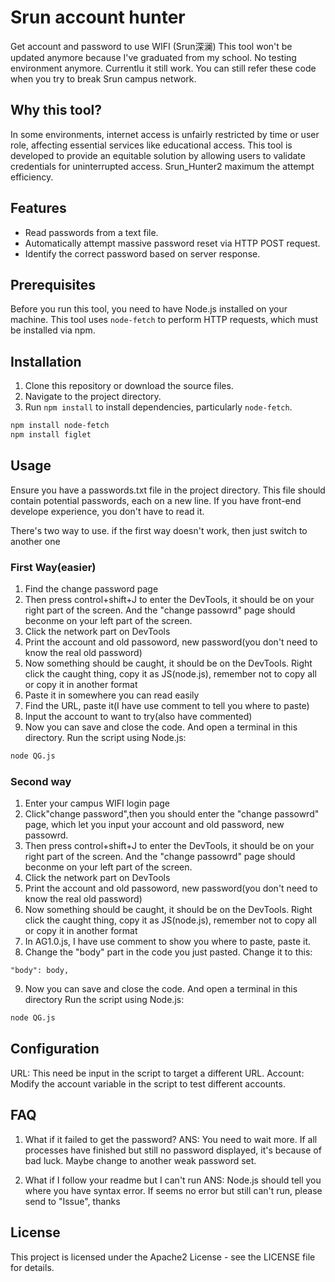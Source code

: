 # Srun account hunter

Get account and password to use WIFI (Srun深澜)
This tool won't be updated anymore because I've graduated from my school. No testing environment anymore. Currentlu it still work. You can still refer these code when you try to break Srun campus network.

## Why this tool?

In some environments, internet access is unfairly restricted by time or user role, affecting essential services like educational access. This tool is developed to provide an equitable solution by allowing users to validate credentials for uninterrupted access. Srun_Hunter2 maximum the attempt efficiency.

## Features

- Read passwords from a text file.
- Automatically attempt massive password reset via HTTP POST request.
- Identify the correct password based on server response.

## Prerequisites

Before you run this tool, you need to have Node.js installed on your machine. This tool uses `node-fetch` to perform HTTP requests, which must be installed via npm. 

## Installation

1. Clone this repository or download the source files.
2. Navigate to the project directory.
3. Run `npm install` to install dependencies, particularly `node-fetch`.

```bash
npm install node-fetch
npm install figlet
```

## Usage
Ensure you have a passwords.txt file in the project directory. This file should contain potential passwords, each on a new line. If you have front-end develope experience, you don't have to read it.

There's two way to use. if the first way doesn't work, then just switch to another one

### First Way(easier)
1. Find the change password page
2. Then press control+shift+J to enter the DevTools, it should be on your right part of the screen. And the "change passowrd" page should beconme on your left part of the screen.
3. Click the network part on DevTools
4. Print the account and old passoword, new password(you don't need to know the real old password)
5. Now something should be caught, it should be on the DevTools. Right click the caught thing, copy it as JS(node.js), remember not to copy all or copy it in another format
6. Paste it in somewhere you can read easily
7. Find the URL, paste it(I have use comment to tell you where to paste)
8. Input the account to want to try(also have commented)
9. Now you can save and close the code. And open a terminal in this directory.
Run the script using Node.js:
```bash
node QG.js
```


### Second way

1. Enter your campus WIFI login page
2. Click"change password",then you should enter the "change passowrd" page, which let you input your account and old password, new passowrd.
3. Then press control+shift+J to enter the DevTools, it should be on your right part of the screen. And the "change passowrd" page should beconme on your left part of the screen.
4. Click the network part on DevTools
5. Print the account and old passoword, new password(you don't need to know the real old password)
6. Now something should be caught, it should be on the DevTools. Right click the caught thing, copy it as JS(node.js), remember not to copy all or copy it in another format
7. In AG1.0.js, I have use comment to show you where to paste, paste it.
8. Change the "body" part in the code you just pasted. Change it to this:
```code
"body": body,
```
9. Now you can save and close the code. And open a terminal in this directory
Run the script using Node.js:
```bash
node QG.js
```

## Configuration
URL: This need be input in the script to target a different URL.
Account: Modify the account variable in the script to test different accounts.

## FAQ
1. What if it failed to get the password?
ANS: You need to wait more. If all processes have finished but still no password displayed, it's because of bad luck. Maybe change to another weak password set.

2. What if I follow your readme but I can't run
ANS: Node.js should tell you where you have syntax error. If seems no error but still can't run, please send to "Issue", thanks

## License
This project is licensed under the Apache2 License - see the LICENSE file for details.
